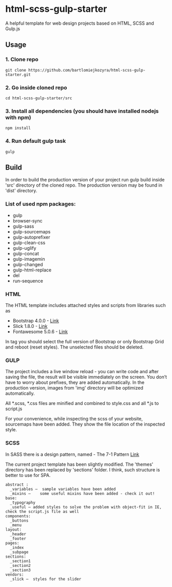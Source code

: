 # html-scss-gulp-starter
A helpful template for web design projects based on HTML, SCSS and Gulp.js


## Usage
### 1. Clone repo
```
git clone https://github.com/bartlomiejkozyra/html-scss-gulp-starter.git
```

### 2. Go inside cloned repo
```
cd html-scss-gulp-starter/src
```

### 3. Install all dependencies (you should have installed nodejs with npm)
```
npm install
```

### 4. Run default gulp task
```
gulp
```


## Build
In order to build the production version of your project run gulp build inside 'src' directory of the cloned repo. The production version may be found in 'dist' directory.

### List of used npm packages:
- gulp
- browser-sync
- gulp-sass
- gulp-sourcemaps
- gulp-autoprefixer
- gulp-clean-css
- gulp-uglify
- gulp-concat
- gulp-imagemin
- gulp-changed
- gulp-html-replace
- del
- run-sequence

### HTML
The HTML template includes attached styles and scripts from libraries such as
- Bootstrap 4.0.0 - [Link](https://getbootstrap.com)
- Slick 1.8.0 - [Link](http://kenwheeler.github.io/slick)
- Fontawesome 5.0.6 - [Link](https://fontawesome.com)

In <head> tag you should select the full version of Bootstrap or only Bootstrap Grid and reboot (reset styles). The unselected files should be deleted.

### GULP
The project includes a live window reload - you can write code and after saving the file, the result will be visible immediately on the screen. You don’t have to worry about prefixes, they are added automatically. In the production version, images from 'img' directory will be optimized automatically. 

All *.scss, *.css files are minified and combined to style.css and all *.js to script.js

For your convenience, while inspecting the scss of your website, sourcemaps have been added. They show the file location of the inspected style.

### SCSS
In SASS there is a design pattern, named - The 7-1 Pattern [Link](https://sass-guidelin.es/#the-7-1-pattern)

The current project template has been slightly modified. The 'themes' directory has been replaced by 'sections' folder. I think, such structure is better to use for SPA.

```
abstract :
  _variables –  sample variables have been added
  _mixins –    some useful mixins have been added - check it out!
base:
  _typography
  _useful – added styles to solve the problem with object-fit in IE, check the script.js file as well
components:
  _buttons  
  _menu
layout:
  _header
  _footer
pages:
  _index
  _subpage
sections:
  _section1
  _section2
  _section3
vendors:
  _slick –  styles for the slider
```
